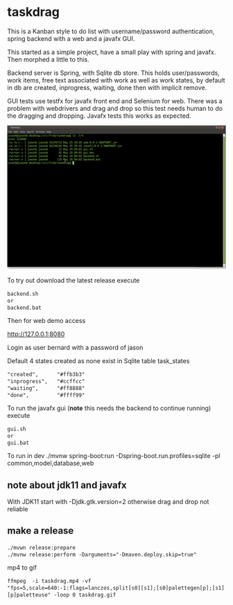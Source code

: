 # taskdrag

This is a Kanban style to do list with username/password authentication, spring backend with a web and a javafx GUI.

This started as a simple project, have a small play with spring and javafx. Then morphed a little to this.

Backend server is Spring, with Sqlite db store. This holds user/passwords, work items, free text associated with
work as well as work states, by default in db are created, inprogress, waiting, done then with implicit remove.

GUI tests use testfx for javafx front end and Selenium for web. There was a problem with webdrivers and drag
and drop so this test needs human to do the dragging and dropping. Javafx tests this works as expected.

<img src="/videos/taskdrag.gif" width="640"/>

To try out download the latest release
execute 
```
backend.sh
or 
backend.bat
```
Then for web demo access

http://127.0.0.1:8080

Login as user bernard with a password of jason

Default 4 states created as none exist in Sqlite table task_states
```
"created",      "#ffb3b3"
"inprogress",   "#ccffcc"
"waiting",      "#ff8888"
"done",         "#ffff99"
```

To run the javafx gui (**note** this needs the backend to continue running) execute 
```
gui.sh
or
gui.bat
```

To run in dev
./mvnw spring-boot:run -Dspring-boot.run.profiles=sqlite   -pl common,model,database,web

## note about jdk11 and javafx
With JDK11 start with
-Djdk.gtk.version=2
otherwise drag and drop not reliable


## make a release
```
./mvwn release:prepare
./mvnw release:perform -Darguments="-Dmaven.deploy.skip=true"
```

mp4 to gif
```
ffmpeg  -i taskdrag.mp4 -vf "fps=5,scale=640:-1:flags=lanczos,split[s0][s1];[s0]palettegen[p];[s1][p]paletteuse" -loop 0 taskdrag.gif
```
